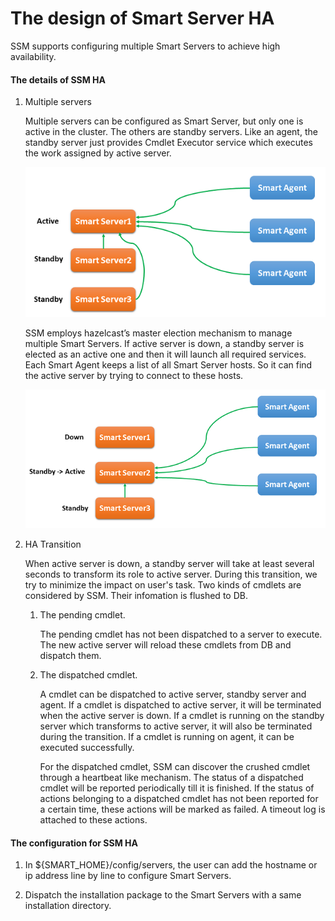 # The design of Smart Server HA

SSM supports configuring multiple Smart Servers to achieve high availability.

#### The details of SSM HA

1. Multiple servers

   Multiple servers can be configured as Smart Server, but only one is active in the cluster.
   The others are standby servers. Like an agent, the standby server just provides Cmdlet Executor service which executes the work assigned by active server.

   ![](https://github.com/Intel-Bigdata/SSM/blob/trunk/docs/image/HA-active.png)

   SSM employs hazelcast’s master election mechanism to manage multiple Smart Servers. If active server is down, a standby server is elected as an active one and then it will launch all required services.
   Each Smart Agent keeps a list of all Smart Server hosts. So it can find the active server by trying to connect to these hosts.

   ![](https://github.com/Intel-Bigdata/SSM/blob/trunk/docs/image/HA-transition.png)

2. HA Transition

   When active server is down, a standby server will take at least several seconds to transform its role to active server.
   During this transition, we try to minimize the impact on user's task. Two kinds of cmdlets are considered by SSM.
   Their infomation is flushed to DB.

   1. The pending cmdlet.

      The pending cmdlet has not been dispatched to a server to execute. The new active server will reload these cmdlets from DB
      and dispatch them.

   2. The dispatched cmdlet.

      A cmdlet can be dispatched to active server, standby server and agent.
      If a cmdlet is dispatched to active server, it will be terminated when the active server is down.
      If a cmdlet is running on the standby server which transforms to active server, it will also be terminated during the transition.
      If a cmdlet is running on agent, it can be executed successfully.

      For the dispatched cmdlet, SSM can discover the crushed cmdlet through a heartbeat like mechanism.
      The status of a dispatched cmdlet will be reported periodically till it is finished.
      If the status of actions belonging to a dispatched cmdlet has not been reported for a certain time,
      these actions will be marked as failed. A timeout log is attached to these actions.

#### The configuration for SSM HA

1. In ${SMART_HOME}/config/servers, the user can add the hostname or ip address line by line to configure Smart Servers.

2. Dispatch the installation package to the Smart Servers with a same installation directory.
